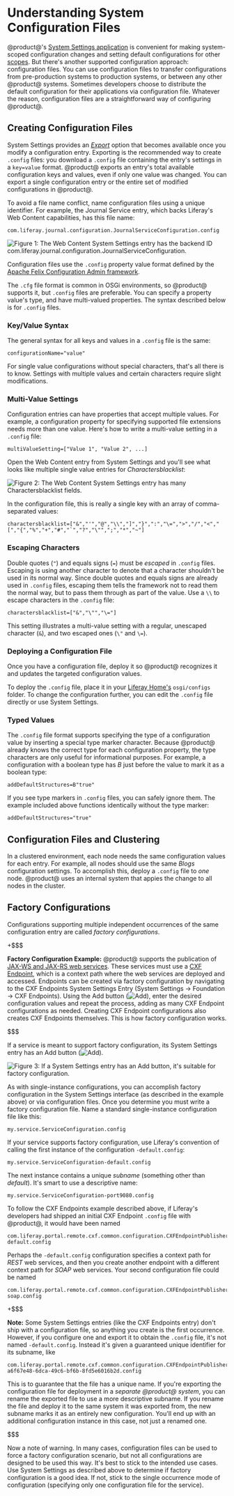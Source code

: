 # Understanding System Configuration Files [](id=understanding-system-configuration-files)

@product@'s 
[System Settings application](/discover/portal/-/knowledge_base/7-0/system-settings) 
is convenient for making system-scoped configuration changes and setting default
configurations for other
[scopes](/discover/portal/-/knowledge_base/7-0/configuring-liferay#configuration-scope).
But there's another supported configuration approach: configuration files. You
can use configuration files to transfer configurations from pre-production
systems to production systems, or between any other @product@ systems. Sometimes
developers choose to distribute the default configuration for their applications
via configuration file. Whatever the reason, configuration files are
a straightforward way of configuring @product@.

## Creating Configuration Files [](id=creating-configuration-files)

System Settings provides an
[*Export*](/discover/portal/-/knowledge_base/7-0/system-settings#exporting-and-importing-configurations)
option that becomes available once you modify a configuration entry. Exporting
is the recommended way to create `.config` files: you download a `.config` file
containing the entry's settings in a `key=value` format. @product@ exports an
entry's total available configuration keys and values, even if only one value
was changed. You can export a single configuration entry or the entire set of
modified configurations in @product@.

To avoid a file name conflict, name configuration files using a unique
identifier. For example, the Journal Service entry, which backs Liferay's Web
Content capabilities, has this file name:

    com.liferay.journal.configuration.JournalServiceConfiguration.config

![Figure 1: The Web Content System Settings entry has the backend ID `com.liferay.journal.configuration.JournalServiceConfiguration`.](../../../images/config-web-content-entry.png)

Configuration files use the `.config` property value format defined by the [Apache
Felix Configuration Admin
framework](http://felix.apache.org/documentation/subprojects/apache-felix-config-admin.html).

The `.cfg` file format is common in OSGi environments, so @product@ supports it,
but `.config` files are preferable. You can specify a property value's type, and
have multi-valued properties. The syntax described below is for `.config` files.

### Key/Value Syntax [](id=key-value-syntax)

The general syntax for all keys and values in a `.config` file is the same: 

    configurationName="value"

For single value configurations without special characters, that's all there is
to know. Settings with multiple values and certain characters require slight
modifications. 

### Multi-Value Settings [](id=multi-value-settings)

Configuration entries can have properties that accept multiple values. For
example, a configuration property for specifying supported file extensions needs
more than one value. Here's how to write a multi-value setting in a `.config`
file: 

    multiValueSetting=["Value 1", "Value 2", ...]

Open the Web Content entry from System Settings and you'll see what looks like
multiple single value entries for *Charactersblacklist*: 

![Figure 2: The Web Content System Settings entry has many *Charactersblacklist* fields.](../../../images/config-web-content-blacklist.png)

In the configuration file, this is really a single key with an array of 
comma-separated values: 

    charactersblacklist=["&","'","@","\\","]","}",":","\=",">","/","<","[","{","%","+","#","`","?","\"",";","*","~"]

### Escaping Characters [](id=escaping-characters)

Double quotes (`"`) and equals signs (`=`) must be *escaped* in `.config` files. 
Escaping is using another character to denote that a character shouldn't be used 
in its normal way. Since double quotes and equals signs are already used in 
`.config` files, escaping them tells the framework not to read them the normal 
way, but to pass them through as part of the value. Use a `\\` to escape 
characters in the `.config` file: 

    charactersblacklist=["&","\"","\="]

This setting illustrates a multi-value setting with a regular, unescaped 
character (`&`), and two escaped ones (`\"` and `\=`). 

### Deploying a Configuration File [](id=deploying-a-configuration-file)

Once you have a configuration file, deploy it so @product@ recognizes it and 
updates the targeted configuration values. 

To deploy the `.config` file, place it in your 
[Liferay Home's](/discover/deployment/-/knowledge_base/7-0/installing-product#liferay-home) 
`osgi/configs` folder. To change the configuration further, you can edit the 
`.config` file directly or use System Settings. 

### Typed Values [](id=typed-values)

The `.config` file format supports specifying the type of a configuration value
by inserting a special type marker character. Because @product@ already knows
the correct type for each configuration property, the type characters are only
useful for informational purposes. For example, a configuration with a boolean
type has *B* just before the value to mark it as a boolean type:

    addDefaultStructures=B"true"

If you see type markers in `.config` files, you can safely ignore them. The
example included above functions identically without the type marker: 

    addDefaultStructures="true"

## Configuration Files and Clustering [](id=configuration-files-and-clustering)

In a clustered environment, each node needs the same configuration values for
each entry. For example, all nodes should use the same *Blogs* configuration
settings. To accomplish this, deploy a `.config` file to *one* node. @product@
uses an internal system that appies the change to all nodes in the cluster. 

## Factory Configurations [](id=factory-configurations)

Configurations supporting multiple independent occurrences of the same
configuration entry are called *factory configurations*.

+$$$

**Factory Configuration Example:** @product@ supports the publication of 
[JAX-WS and JAX-RS web services](/develop/tutorials/-/knowledge_base/7-0/jax-ws-and-jax-rs). 
These services must use a 
[CXF Endpoint](/develop/tutorials/-/knowledge_base/7-0/jax-ws-and-jax-rs#cxf-endpoints),
which is a context path where the web services are deployed and accessed.
Endpoints can be created via factory configuration by navigating to the CXF
Endpoints System Settings Entry (System Settings &rarr; Foundation &rarr; CXF
Endpoints). Using the Add button (![Add](../../../images/icon-add.png)), 
enter the desired configuration values and repeat the process, adding as many
CXF Endpoint configurations as needed. Creating CXF Endpoint configurations also
creates CXF Endpoints themselves. This is how factory configuration works. 

$$$

If a service is meant to support factory configuration, its System Settings
entry has an Add button (![Add](../../../images/icon-add.png)).

![Figure 3: If a System Settings entry has an Add button, it's suitable for factory configuration.](../../../images/factory-configuration-entry.png)

As with single-instance configurations, you can accomplish factory
configuration in the System Settings interface (as described in the example
above) or via configuration files. Once you determine you must write a factory
configuration file. Name a standard single-instance configuration file like
this:

    my.service.ServiceConfiguration.config

If your service supports factory configuration, use Liferay's convention
of calling the first instance of the configuration `-default.config`:

    my.service.ServiceConfiguration-default.config

The next instance contains a unique *subname* (something other than *default*).
It's smart to use a descriptive name:

    my.service.ServiceConfiguration-port9080.config

To follow the CXF Endpoints example described above, if Liferay's developers had
shipped an initial CXF Endpoint `.config` file with @product@, it would have
been named

    com.liferay.portal.remote.cxf.common.configuration.CXFEndpointPublisherConfiguration-default.config

Perhaps the `-default.config` configuration specifies a context path for *REST*
web services, and then you create another endpoint with a different context path
for *SOAP* web services. Your second configuration file could be named

    com.liferay.portal.remote.cxf.common.configuration.CXFEndpointPublisherConfiguration-soap.config

+$$$

**Note:** Some System Settings entries (like the CXF Endpoints entry) don't ship
with a configuration file, so anything you create is the first occurrence.
However, if you configure one and export it to obtain the `.config` file, it's
not named `-default.config`. Instead it's given a guaranteed unique identifier
for its subname, like

    com.liferay.portal.remote.cxf.common.configuration.CXFEndpointPublisherConfiguration-a6f67e48-6dca-49c6-bf6b-8fd5e6016b2d.config

This is to guarantee that the file has a unique name. If you're exporting
the configuration file for deployment in a *separate @product@ system*, you can
rename the exported file to use a more descriptive subname. If you rename the
file and deploy it to the same system it was exported from, the new
subname marks it as an entirely new configuration. You'll end up with an
additional configuration instance in this case, not just a renamed one.

$$$

Now a note of warning. In many cases, configuration files can be used to force a
factory configuration scenario, but not all configurations are designed to be
used this way. It's best to stick to the intended use cases. Use System Settings
as described above to determine if factory configuration is a good idea. If not,
stick to the single occurrence mode of configuration (specifying only one
configuration file for the service). 
